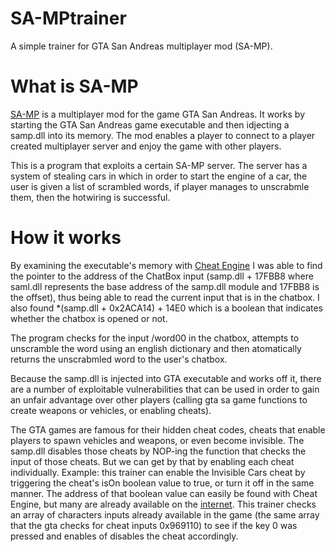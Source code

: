 # SA-MPtrainer
A simple trainer for GTA San Andreas multiplayer mod (SA-MP).

# What is SA-MP
<a href="https://www.sa-mp.com/">SA-MP</a> is a multiplayer mod for the game GTA San Andreas. It works by starting the GTA San Andreas game executable and then idjecting a samp.dll into its memory. The mod enables a player to connect to a player created multiplayer server and enjoy the game with other players.

This is a program that exploits a certain SA-MP server. The server has a system of stealing cars in which in order to start the engine of a car, the user is given a list of scrambled words, if player manages to unscrabmle them, then the hotwiring is successful.

# How it works
By examining the executable's memory with <a href="https://www.cheatengine.org/">Cheat Engine</a> I was able to find the pointer to the address of the ChatBox input (samp.dll + 17FBB8 where saml.dll represents the base address of the samp.dll module and 17FBB8 is the offset), thus being able to read the current input that is in the chatbox. I also found *(samp.dll + 0x2ACA14) + 14E0 which is a boolean that indicates whether the chatbox is opened or not. 

The program checks for the input /word00 in the chatbox, attempts to unscramble the word using an english dictionary and then atomatically returns the unscrabmled word to the user's chatbox.

Because the samp.dll is injected into GTA executable and works off it, there are a number of exploitable vulnerabilities that can be used in order to gain an unfair advantage over other players (calling gta sa game functions to create weapons or vehicles, or enabling cheats).

The GTA games are famous for their hidden cheat codes, cheats that enable players to spawn vehicles and weapons, or even become invisible.
The samp.dll disables those cheats by NOP-ing the function that checks the input of those cheats. But we can get by that by enabling each cheat individually. Example: this trainer can enable the Invisible Cars cheat by triggering the cheat's isOn boolean value to true, or turn it off in the same manner. The address of that boolean value can easily be found with Cheat Engine, but many are already available on the <a href="https://gtamods.com/wiki/Memory_Addresses_(SA)">internet</a>. This trainer checks an array of characters inputs already available in the game (the same array that the gta checks for cheat inputs 0x969110) to see if the key 0 was pressed and enables of disables the cheat accordingly. 


